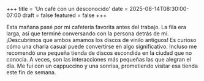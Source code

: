 +++
title = 'Un café con un desconocido'
date = 2025-08-14T08:30:00-07:00
draft = false
featured = false
+++

Esta mañana pasé por mi cafetería favorita antes del trabajo. La fila era larga, así que terminé conversando con la persona detrás de mí. ¡Descubrimos que ambos amamos los discos de vinilo antiguos! Es curioso cómo una charla casual puede convertirse en algo significativo. Incluso me recomendó una pequeña tienda de discos escondida en la ciudad que no conocía. A veces, son las interacciones más pequeñas las que alegran el día. Me fui con un cappuccino y una sonrisa, prometiendo visitar esa tienda este fin de semana.